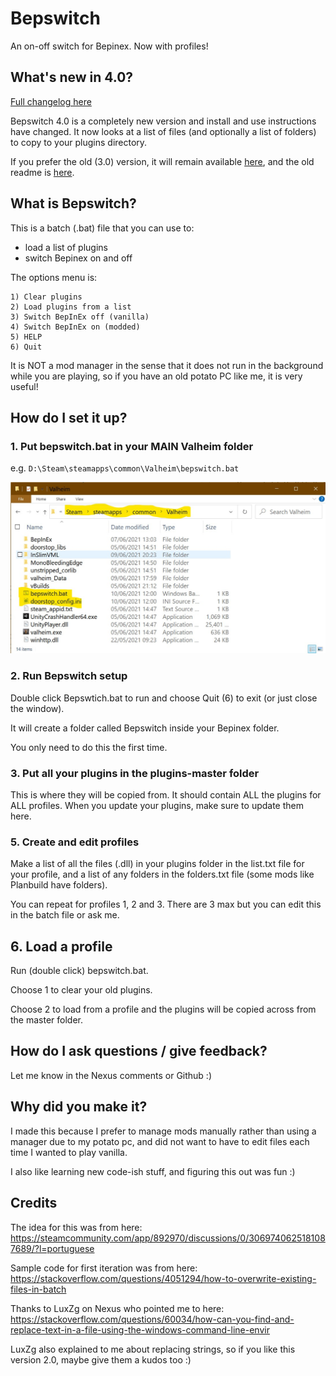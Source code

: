 # Bepswitch

An on-off switch for Bepinex. Now with profiles!

## What's new in 4.0?

[Full changelog here](https://github.com/lauren-mods/Valheim-modding/blob/main/Bepswitch/changelogs.md)

Bepswitch 4.0 is a completely new version and install and use instructions have changed. It now looks at a list of files (and optionally a list of folders) to copy to your plugins directory.

If you prefer the old (3.0) version, it will remain available [here](https://github.com/lauren-mods/Valheim-modding/blob/main/Bepswitch/thunderstore-packs/bepswitch-3-1.zip), and the old readme is [here](https://github.com/lauren-mods/Valheim-modding/blob/main/Bepswitch/3-0-readme.md).

## What is Bepswitch?

This is a batch (.bat) file that you can use to:

- load a list of plugins
- switch Bepinex on and off

The options menu is:

```text
1) Clear plugins
2) Load plugins from a list
3) Switch BepInEx off (vanilla)
4) Switch BepInEx on (modded)
5) HELP
6) Quit
```

It is NOT a mod manager in the sense that it does not run in the background while you are playing, so if you have an old potato PC like me, it is very useful!

## How do I set it up?

### 1. Put bepswitch.bat in your MAIN Valheim folder

e.g. `D:\Steam\steamapps\common\Valheim\bepswitch.bat`

![img](https://github.com/lauren-mods/Valheim-modding/blob/main/Bepswitch/valheim-folder.jpg)

### 2. Run Bepswitch setup

Double click Bepswtich.bat to run and choose Quit (6) to exit (or just close the window).

It will create a folder called Bepswitch inside your Bepinex folder.

You only need to do this the first time.

### 3. Put all your plugins in the plugins-master folder

This is where they will be copied from. It should contain ALL the plugins for ALL profiles. When you update your plugins, make sure to update them here.

### 5. Create and edit profiles

Make a list of all the files (.dll) in your plugins folder in the list.txt file for your profile, and a list of any folders in the folders.txt file (some mods like Planbuild have folders).

You can repeat for profiles 1, 2 and 3. There are 3 max but you can edit this in the batch file or ask me.

## 6. Load a profile

Run (double click) bepswitch.bat.

Choose 1 to clear your old plugins.

Choose 2 to load from a profile and the plugins will be copied across from the master folder.

## How do I ask questions / give feedback?

Let me know in the Nexus comments or Github :)

## Why did you make it?

I made this because I prefer to manage mods manually rather than using a manager due to my potato pc, and did not want to have to edit files each time I wanted to play vanilla.

I also like learning new code-ish stuff, and figuring this out was fun :)

## Credits
The idea for this was from here:
https://steamcommunity.com/app/892970/discussions/0/3069740625181087689/?l=portuguese

Sample code for first iteration was from here:
https://stackoverflow.com/questions/4051294/how-to-overwrite-existing-files-in-batch

Thanks to LuxZg on Nexus who pointed me to here: https://stackoverflow.com/questions/60034/how-can-you-find-and-replace-text-in-a-file-using-the-windows-command-line-envir

LuxZg also explained to me about replacing strings, so if you like this version 2.0, maybe give them a kudos too :)

